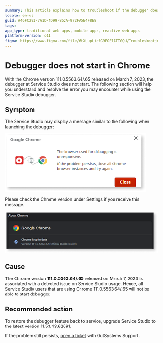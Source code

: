 ```yaml
---
summary: This article explains how to troubleshoot if the debugger does not start in a particular version of chrome. 
locale: en-us
guid: A46FC291-7A1D-4D99-852A-972FA5E4F8E8
tags: 
app_type: traditional web apps, mobile apps, reactive web apps
platform-version: o11
figma: https://www.figma.com/file/6tXLupLiqfG9FOElATTGQU/Troubleshooting?node-id=3327:550
---
```


# Debugger does not start in Chrome

With the Chrome version 111.0.5563.64/.65 released on March 7, 2023, the debugger at Service Studio does not start. 
The following section will help you understand and resolve the error you may encounter while using the Service Studio debugger. 

## Symptom

The Service Studio may display a message similar to the following when launching the debugger:

![Error dialog box in Service Studio indicating that the browser used for debugging is unresponsive.](images/debugger-error-ss.png "Service Studio Debugger Error Message")

Please check the Chrome version under Settings if you receive this message. 

![Google Chrome's 'About' section showing the browser is up to date with version 111.0.5563.65.](images/debugger-chrome-update-ss.png "Chrome Version Check for Debugger Issue")

## Cause

The Chrome version **111.0.5563.64/.65** released on March 7, 2023 is associated with a detected issue on Service Studio usage.
Hence, all Service Studio users that are using Chrome 111.0.5563.64/.65 will not be able to start debugger.

## Recommended action

To restore the debugger feature back to service, upgrade Service Studio to the latest version 11.53.43.62091. 

If the problem still persists, [open a ticket](https://success.outsystems.com/support/home/) with OutSystems Support. 
